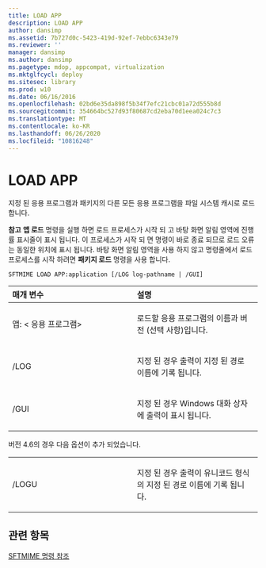 ```yaml
---
title: LOAD APP
description: LOAD APP
author: dansimp
ms.assetid: 7b727d0c-5423-419d-92ef-7ebbc6343e79
ms.reviewer: ''
manager: dansimp
ms.author: dansimp
ms.pagetype: mdop, appcompat, virtualization
ms.mktglfcycl: deploy
ms.sitesec: library
ms.prod: w10
ms.date: 06/16/2016
ms.openlocfilehash: 02bd6e35da898f5b34f7efc21cbc01a72d555b8d
ms.sourcegitcommit: 354664bc527d93f80687cd2eba70d1eea024c7c3
ms.translationtype: MT
ms.contentlocale: ko-KR
ms.lasthandoff: 06/26/2020
ms.locfileid: "10816248"
---
```

# LOAD APP


지정 된 응용 프로그램과 패키지의 다른 모든 응용 프로그램을 파일 시스템 캐시로 로드 합니다.

**참고**  **앱 로드** 명령을 실행 하면 로드 프로세스가 시작 되 고 바탕 화면 알림 영역에 진행률 표시줄이 표시 됩니다. 이 프로세스가 시작 되 면 명령이 바로 종료 되므로 로드 오류는 동일한 위치에 표시 됩니다. 바탕 화면 알림 영역을 사용 하지 않고 명령줄에서 로드 프로세스를 시작 하려면 **패키지 로드** 명령을 사용 합니다.

 

`SFTMIME LOAD APP:application [/LOG log-pathname | /GUI]`

<table>
<colgroup>
<col width="50%" />
<col width="50%" />
</colgroup>
<thead>
<tr class="header">
<th align="left">매개 변수</th>
<th align="left">설명</th>
</tr>
</thead>
<tbody>
<tr class="odd">
<td align="left"><p>앱: &lt; 응용 프로그램&gt;</p></td>
<td align="left"><p>로드할 응용 프로그램의 이름과 버전 (선택 사항)입니다.</p></td>
</tr>
<tr class="even">
<td align="left"><p>/LOG</p></td>
<td align="left"><p>지정 된 경우 출력이 지정 된 경로 이름에 기록 됩니다.</p></td>
</tr>
<tr class="odd">
<td align="left"><p>/GUI</p></td>
<td align="left"><p>지정 된 경우 Windows 대화 상자에 출력이 표시 됩니다.</p></td>
</tr>
</tbody>
</table>

 

버전 4.6의 경우 다음 옵션이 추가 되었습니다.

<table>
<colgroup>
<col width="50%" />
<col width="50%" />
</colgroup>
<tbody>
<tr class="odd">
<td align="left"><p>/LOGU</p></td>
<td align="left"><p>지정 된 경우 출력이 유니코드 형식의 지정 된 경로 이름에 기록 됩니다.</p></td>
</tr>
</tbody>
</table>

 

## 관련 항목


[SFTMIME 명령 참조](sftmime--command-reference.md)

 

 





